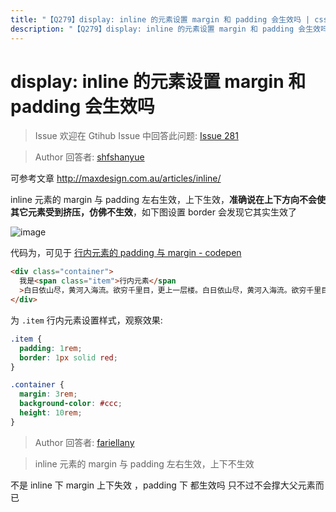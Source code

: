 ```yaml
---
title: "【Q279】display: inline 的元素设置 margin 和 padding 会生效吗 | css高频面试题"
description: "【Q279】display: inline 的元素设置 margin 和 padding 会生效吗 字节跳动面试题、阿里腾讯面试题、美团小米面试题。"
---
```


# display: inline 的元素设置 margin 和 padding 会生效吗

> Issue
> 欢迎在 Gtihub Issue 中回答此问题: [Issue 281](https://github.com/shfshanyue/Daily-Question/issues/281)

> Author
> 回答者: [shfshanyue](https://github.com/shfshanyue)

可参考文章 http://maxdesign.com.au/articles/inline/

inline 元素的 margin 与 padding 左右生效，上下生效，**准确说在上下方向不会使其它元素受到挤压，仿佛不生效**，如下图设置 border 会发现它其实生效了

![image](https://user-images.githubusercontent.com/13389461/119799247-7ba83280-bf0e-11eb-82ce-3cf6cab2ea41.png)

代码为，可见于 [行内元素的 padding 与 margin - codepen](https://codepen.io/shanyue/pen/poeraWQ)

```html
<div class="container">
  我是<span class="item">行内元素</span
  >白日依山尽，黄河入海流。欲穷千里目，更上一层楼。白日依山尽，黄河入海流。欲穷千里目，更上一层楼。白日依山尽，黄河入海流。欲穷千里目，更上一层楼。白日依山尽，黄河入海流。欲穷千里目，更上一层楼。
</div>
```

为 `.item` 行内元素设置样式，观察效果:

```css
.item {
  padding: 1rem;
  border: 1px solid red;
}

.container {
  margin: 3rem;
  background-color: #ccc;
  height: 10rem;
}
```

> Author
> 回答者: [fariellany](https://github.com/fariellany)

> inline 元素的 margin 与 padding 左右生效，上下不生效

不是 inline 下 margin 上下失效 ，padding 下 都生效吗 只不过不会撑大父元素而已
